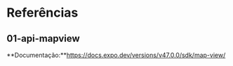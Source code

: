 # Referências

## 01-api-mapview

**Documentação:**https://docs.expo.dev/versions/v47.0.0/sdk/map-view/
